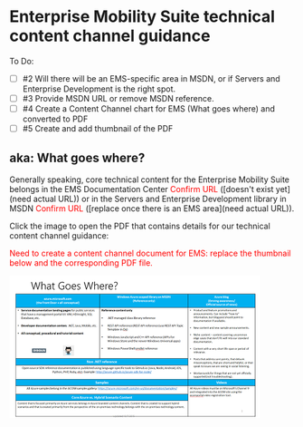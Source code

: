 <properties	pageTitle="EMS technical content channel guidance" description="Describes the Microsoft content channels that employees, partners, and community contributors should use for publishing technical content for the Enterprise Mobility Suite." metaKeywords="" services="" solutions="" documentationCenter="" authors="v-jocgar" videoId="" scriptId="" manager="robmazz" />

<tags ms.service="contributor-guide" ms.devlang="" ms.topic="article" ms.tgt_pltfrm="" ms.workload="" ms.date="02/24/2016" ms.author="v-jocgar" />

# Enterprise Mobility Suite technical content channel guidance
To Do:
- [ ] #2 Will there will be an EMS-specific area in MSDN, or if Servers and Enterprise Development is the right spot. 
- [ ] #3 Provide MSDN URL or remove MSDN reference.  
- [ ] #4 Create a Content Channel chart for EMS (What goes where) and converted to PDF
- [ ] #5 Create and add thumbnail of the PDF

## aka: What goes where?
Generally speaking, core technical content for the Enterprise Mobility Suite belongs in the EMS Documentation Center <span style="color:red;">Confirm URL</span> ([doesn't exist yet](need actual URL)) or in the Servers and Enterprise Development library in MSDN <span style="color:red;">Confirm URL</span> ([replace once there is an EMS area](need actual URL)). 

Click the image to open the PDF that contains details for our technical content channel guidance:

<span style="color:red;">Need to create a content channel document for EMS: replace the thumbnail below and the corresponding PDF file.</span>

  
[![](./media/content-channels-small.png)](./media/channel-guidance.pdf?raw=true)



